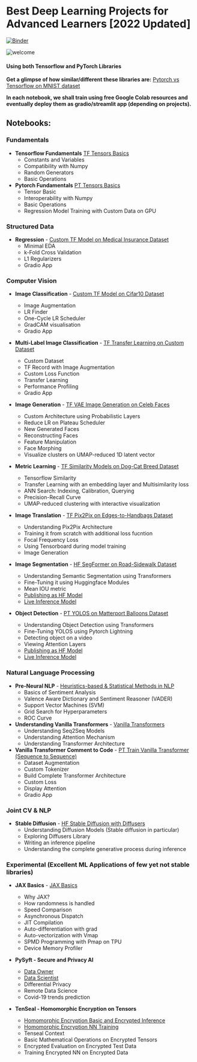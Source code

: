 # Best Deep Learning Projects for Advanced Learners [2022 Updated]

[![Binder](https://mybinder.org/badge_logo.svg)](https://mybinder.org/v2/gh/ZohebAbai/Deep-Learning-Projects/master)

![welcome](https://media0.giphy.com/media/xUPGGDNsLvqsBOhuU0/giphy.gif?cid=ecf05e47mxzkfopuw507aun32t74ggidrxflwrvb779i1874&rid=giphy.gif)

#### Using both Tensorflow and PyTorch Libraries

**Get a glimpse of how similar/different these libraries are:**
[Pytorch vs Tensorflow on MNIST dataset](https://nbviewer.org/github/ZohebAbai/Deep-Learning-Projects/blob/master/Pytorch_vs_Tensorflow.ipynb)

**In each notebook, we shall train using free Google Colab resources and eventually deploy them as gradio/streamlit app (depending on projects).**

## Notebooks:

### Fundamentals
* **Tensorflow Fundamentals** [TF Tensors Basics](https://nbviewer.org/github/ZohebAbai/Deep-Learning-Projects/blob/master/00_Tensorflow_Fundamentals.ipynb)
	- Constants and Variables
	- Compatibility with Numpy
	- Random Generators
	- Basic Operations
* **Pytorch Fundamentals** [PT Tensors Basics](https://nbviewer.org/github/ZohebAbai/Deep-Learning-Projects/blob/master/00_Pytorch_Fundamentals.ipynb)
	- Tensor Basic
	- Interoperability with Numpy
	- Basic Operations
	- Regression Model Training with Custom Data on GPU

### Structured Data	
* **Regression** - [Custom TF Model on Medical Insurance Dataset](https://nbviewer.org/github/ZohebAbai/Deep-Learning-Projects/blob/master/01_TF_Regression.ipynb)
	- Minimal EDA
	- k-Fold Cross Validation
	- L1 Regularizers
	- Gradio App

### Computer Vision
* **Image Classification** - [Custom TF Model on Cifar10 Dataset](https://nbviewer.org/github/ZohebAbai/Deep-Learning-Projects/blob/master/02_TF_Image_Classification.ipynb)
	- Image Augmentation
	- LR Finder
	- One-Cycle LR Scheduler
	- GradCAM visualisation
	- Gradio App
* **Multi-Label Image Classification** - [TF Transfer Learning on Custom Dataset](https://nbviewer.org/github/ZohebAbai/Deep-Learning-Projects/blob/master/03_TF_Multilabel_Image_Classification.ipynb)
	- Custom Dataset 
	- TF Record with Image Augmentation
	- Custom Loss Function
	- Transfer Learning
	- Performance Profiling
	- Gradio App
* **Image Generation** - [TF VAE Image Generation on Celeb Faces](https://nbviewer.org/github/ZohebAbai/Deep-Learning-Projects/blob/master/04_TF_Image_Generation.ipynb)
	- Custom Architecture using Probabilistic Layers
	- Reduce LR on Plateau Scheduler
	- New Generated Faces
	- Reconstructing Faces
	- Feature Manipulation
	- Face Morphing
	- Visualize clusters on UMAP-reduced 1D latent vector
* **Metric Learning** - [TF Similarity Models on Dog-Cat Breed Dataset](https://nbviewer.org/github/ZohebAbai/Deep-Learning-Projects/blob/master/05_TF_Metric_Learning.ipynb)
	- Tensorflow Similarity
	- Transfer Learning with an embedding layer and Multisimilarity loss
	- ANN Search: Indexing, Calibration, Querying 
	- Precision-Recall Curve
	- UMAP-reduced clustering with interactive visualization

* **Image Translation** - [TF Pix2Pix on Edges-to-Handbags Dataset](https://nbviewer.org/github/ZohebAbai/Deep-Learning-Projects/blob/master/08_TF_Pix2Pix_on_Edges2Handbags.ipynb)
	- Understanding Pix2Pix Architecture
	- Training it from scratch with additional loss fucntion
	- Focal Frequency Loss
	- Using Tensorboard during model training
	- Image Generation

* **Image Segmentation** - [HF SegFormer on Road-Sidewalk Dataset](https://nbviewer.org/github/ZohebAbai/Deep-Learning-Projects/blob/master/09_HF_Image_Segmentation_using_Transformers.ipynb)
	- Understanding Semantic Segmentation using Transformers
	- Fine-Tuning it using Huggingface Modules
	- Mean IOU metric
	- [Publishing as HF Model](https://huggingface.co/zoheb/mit-b5-finetuned-sidewalk-semantic)
	- [Live Inference Model](https://huggingface.co/spaces/zoheb/segformer_demo) 

* **Object Detection** - [PT YOLOS on Matterport Balloons Dataset](https://nbviewer.org/github/ZohebAbai/Deep-Learning-Projects/blob/master/10_PT_Object_Detection_using_Transformers.ipynb)
	- Understanding Object Detection using Transformers
	- Fine-Tuning YOLOS using Pytorch Lightning
	- Detecting object on a video 
	- Viewing Attention Layers
	- [Publishing as HF Model](https://huggingface.co/zoheb/yolos-small-balloon)
	- [Live Inference Model](https://huggingface.co/spaces/zoheb/yolos_demo) 

### Natural Language Processing
* **Pre-Neural NLP** - [Heuristics-based & Statistical Methods in NLP](https://nbviewer.org/github/ZohebAbai/Deep-Learning-Projects/blob/master/00_Pre_Neural_NLP.ipynb)
	- Basics of Sentiment Analysis
	- Valence Aware Dictionary and Sentiment Reasoner (VADER)
	- Support Vector Machines (SVM)
	- Grid Search for Hyperparameters
	- ROC Curve
* **Understanding Vanilla Transformers** - [Vanilla Transformers](https://nbviewer.org/github/ZohebAbai/Deep-Learning-Projects/blob/master/06_Understanding_Vanilla_Transformers.ipynb)
	- Understanding Seq2Seq Models
	- Understanding Attention Mechanism
	- Understanding Transformer Architecture
* **Vanilla Transformer Comment to Code** - [PT Train Vanilla Transformer (Sequence to Sequence)](https://nbviewer.org/github/ZohebAbai/Deep-Learning-Projects/blob/master/07_Vanilla_Transformer_Comment_to_Code.ipynb)
	- Dataset Augmentation
	- Custom Tokenizer
	- Build Complete Transformer Architecture 
	- Custom Loss
	- Display Attention
	- Gradio App

### Joint CV & NLP
* **Stable Diffusion** - [HF Stable Diffusion with Diffusers](https://nbviewer.org/github/ZohebAbai/Deep-Learning-Projects/blob/master/11_HF_Stable_Diffusion_with_Diffusers.ipynb)
	- Understanding Diffusion Models (Stable diffusion in particular)
	- Exploring Diffusers Library
	- Writing an inference pipeline 
	- Understanding the complete generative process during inference
  
### Experimental (Excellent ML Applications of few yet not stable libraries)
* **JAX Basics** - [JAX Basics](https://nbviewer.org/github/ZohebAbai/Deep-Learning-Projects/blob/master/JAX_Basics.ipynb)
	- Why JAX?
	- How randomness is handled
	- Speed Comparison
	- Asynchronous Dispatch
	- JIT Compilation
	- Auto-differentiation with grad
	- Auto-vectorization with Vmap
	- SPMD Programming with Pmap on TPU
	- Device Memory Profiler
    
* **PySyft - Secure and Privacy AI**
	- [Data Owner](https://nbviewer.org/github/ZohebAbai/Deep-Learning-Projects/blob/master/Data_Owner.ipynb)
	- [Data Scientist](https://nbviewer.org/github/ZohebAbai/Deep-Learning-Projects/blob/master/Data_Scientist.ipynb)
	- Differential Privacy
	- Remote Data Science
	- Covid-19 trends prediction

* **TenSeal - Homomorphic Encryption on Tensors**
	- [Homomorphic Encryption Basic and Encrypted Inference](https://nbviewer.org/github/ZohebAbai/Deep-Learning-Projects/blob/master/HE_Basics_n_Inference.ipynb)
	- [Homomorphic Encryption NN Training](https://nbviewer.org/github/ZohebAbai/Deep-Learning-Projects/blob/master/HE_Training.ipynb)
	- Tenseal Context
	- Basic Mathematical Operations on Encrypted Tensors
	- Encrypted Evaluation on Encrypted Test Data
	- Training Encrypted NN on Encrypted Data 


